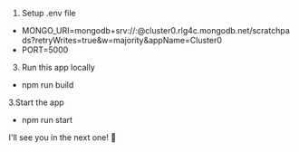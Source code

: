 1. Setup .env file
- MONGO_URI=mongodb+srv://<username>:<password>@cluster0.rlg4c.mongodb.net/scratchpads?retryWrites=true&w=majority&appName=Cluster0
- PORT=5000

3. Run this app locally
- npm run build

3.Start the app 
- npm run start

I'll see you in the next one! 🚀
